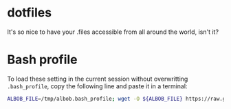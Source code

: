 dotfiles
========

It's so nice to have your .files accessible from all around the world, isn't it?

Bash profile
============

To load these setting in the current session without overwritting `.bash_profile`, copy the following line and paste it in a terminal:

```bash
ALBOB_FILE=/tmp/albob.bash_profile; wget -O ${ALBOB_FILE} https://raw.githubusercontent.com/Albob/dotfiles/master/mac/albob.bash_profile; source ${ALBOB_FILE}; rm -f ${ALBOB_FILE};
```